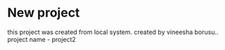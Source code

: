 # New project 

this project was created from local system.
created by vineesha borusu..
project name - project2